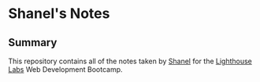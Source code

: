 # Shanel's Notes


## Summary

This repository contains all of the notes taken by [Shanel](https://github.com/shanelbb/) for the [Lighthouse Labs](https://www.lighthouselabs.ca/) Web Development Bootcamp.


